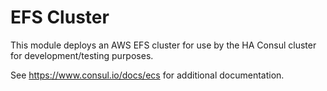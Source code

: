 # EFS Cluster

This module deploys an AWS EFS cluster for use by the HA Consul cluster for development/testing purposes.

See https://www.consul.io/docs/ecs for additional documentation.
